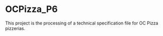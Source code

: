 # OCPizza_P6

This project is the processing of a technical specification file for OC Pizza pizzerias.
